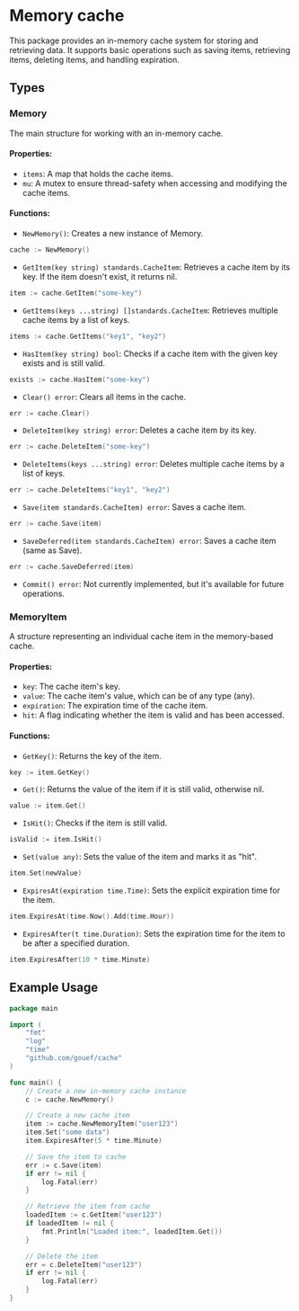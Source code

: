 # Memory cache
This package provides an in-memory cache system for storing and retrieving data. It supports basic operations such as saving items, retrieving items, deleting items, and handling expiration.

## Types

### Memory
The main structure for working with an in-memory cache.

#### Properties:
- `items`: A map that holds the cache items.
- `mu`: A mutex to ensure thread-safety when accessing and modifying the cache items.

#### Functions:
- `NewMemory()`: Creates a new instance of Memory.

```go
cache := NewMemory()
```

- `GetItem(key string) standards.CacheItem`: Retrieves a cache item by its key. If the item doesn't exist, it returns nil.

```go
item := cache.GetItem("some-key")
```

- `GetItems(keys ...string) []standards.CacheItem`: Retrieves multiple cache items by a list of keys.

```go
items := cache.GetItems("key1", "key2")
```

- `HasItem(key string) bool`: Checks if a cache item with the given key exists and is still valid.

```go
exists := cache.HasItem("some-key")
```

- `Clear() error`: Clears all items in the cache.

```go
err := cache.Clear()
```

- `DeleteItem(key string) error`: Deletes a cache item by its key.

```go
err := cache.DeleteItem("some-key")
```

- `DeleteItems(keys ...string) error`: Deletes multiple cache items by a list of keys.

```go
err := cache.DeleteItems("key1", "key2")
```

- `Save(item standards.CacheItem) error`: Saves a cache item.

```go
err := cache.Save(item)
```

- `SaveDeferred(item standards.CacheItem) error`: Saves a cache item (same as Save).

```go
err := cache.SaveDeferred(item)
```

- `Commit() error`: Not currently implemented, but it's available for future operations.

### MemoryItem
A structure representing an individual cache item in the memory-based cache.

#### Properties:
- `key`: The cache item's key.
- `value`: The cache item's value, which can be of any type (any).
- `expiration`: The expiration time of the cache item.
- `hit`: A flag indicating whether the item is valid and has been accessed.

#### Functions:
- `GetKey()`: Returns the key of the item.
```go
key := item.GetKey()
```

- `Get()`: Returns the value of the item if it is still valid, otherwise nil.
```go
value := item.Get()
```

- `IsHit()`: Checks if the item is still valid.
```go
isValid := item.IsHit()
```

- `Set(value any)`: Sets the value of the item and marks it as "hit".
```go
item.Set(newValue)
```

- `ExpiresAt(expiration time.Time)`: Sets the explicit expiration time for the item.
```go
item.ExpiresAt(time.Now().Add(time.Hour))
```

- `ExpiresAfter(t time.Duration)`: Sets the expiration time for the item to be after a specified duration.
```go
item.ExpiresAfter(10 * time.Minute)
```

## Example Usage

```go
package main

import (
	"fmt"
	"log"
	"time"
	"github.com/gouef/cache"
)

func main() {
	// Create a new in-memory cache instance
	c := cache.NewMemory()

	// Create a new cache item
	item := cache.NewMemoryItem("user123")
	item.Set("some data")
	item.ExpiresAfter(5 * time.Minute)

	// Save the item to cache
	err := c.Save(item)
	if err != nil {
		log.Fatal(err)
	}

	// Retrieve the item from cache
	loadedItem := c.GetItem("user123")
	if loadedItem != nil {
		fmt.Println("Loaded item:", loadedItem.Get())
	}

	// Delete the item
	err = c.DeleteItem("user123")
	if err != nil {
		log.Fatal(err)
	}
}
```